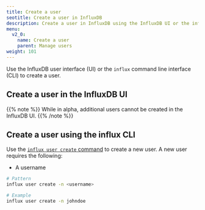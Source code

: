 ```yaml
---
title: Create a user
seotitle: Create a user in InfluxDB
description: Create a user in InfluxDB using the InfluxDB UI or the influx CLI.
menu:
  v2_0:
    name: Create a user
    parent: Manage users
weight: 101
---
```


Use the InfluxDB user interface (UI) or the `influx` command line interface (CLI)
to create a user.

## Create a user in the InfluxDB UI

{{% note %}}
While in alpha, additional users cannot be created in the InfluxDB UI.
{{% /note %}}

## Create a user using the influx CLI

Use the [`influx user create` command](/v2.0/reference/cli/influx/create/create)
to create a new user. A new user requires the following:

- A username

```sh
# Pattern
influx user create -n <username>

# Example
influx user create -n johndoe
```
